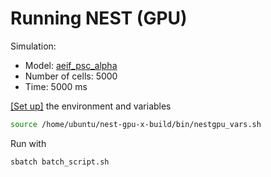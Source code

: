 # Running NEST (GPU)

Simulation:
- Model: [aeif_psc_alpha](https://nest-gpu.readthedocs.io/en/latest/models/index.html)
- Number of cells: 5000
- Time: 5000 ms

[[Set up]](https://github.com/raopr/neuroscience-on-FABRIC/issues/6#issuecomment-1750145807) the environment and variables
```bash
source /home/ubuntu/nest-gpu-x-build/bin/nestgpu_vars.sh
```

Run with
```bash
sbatch batch_script.sh
```
